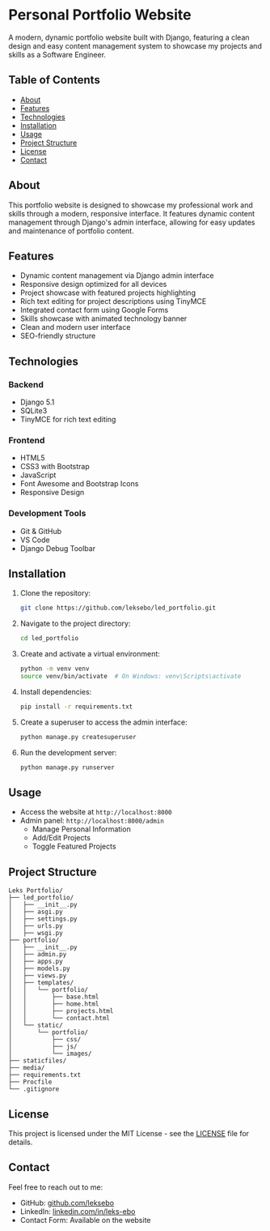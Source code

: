 # Personal Portfolio Website

A modern, dynamic portfolio website built with Django, featuring a clean design and easy content management system to showcase my projects and skills as a Software Engineer.

## Table of Contents

- [About](#about)
- [Features](#features)
- [Technologies](#technologies)
- [Installation](#installation)
- [Usage](#usage)
- [Project Structure](#project-structure)
- [License](#license)
- [Contact](#contact)

## About

This portfolio website is designed to showcase my professional work and skills through a modern, responsive interface. It features dynamic content management through Django's admin interface, allowing for easy updates and maintenance of portfolio content.

## Features

- Dynamic content management via Django admin interface
- Responsive design optimized for all devices
- Project showcase with featured projects highlighting
- Rich text editing for project descriptions using TinyMCE
- Integrated contact form using Google Forms
- Skills showcase with animated technology banner
- Clean and modern user interface
- SEO-friendly structure

## Technologies

### Backend

- Django 5.1
- SQLite3
- TinyMCE for rich text editing

### Frontend

- HTML5
- CSS3 with Bootstrap
- JavaScript
- Font Awesome and Bootstrap Icons
- Responsive Design

### Development Tools

- Git & GitHub
- VS Code
- Django Debug Toolbar

## Installation

1. Clone the repository:

   ```bash
   git clone https://github.com/leksebo/led_portfolio.git
   ```

2. Navigate to the project directory:

   ```bash
   cd led_portfolio
   ```

3. Create and activate a virtual environment:

   ```bash
   python -m venv venv
   source venv/bin/activate  # On Windows: venv\Scripts\activate
   ```

4. Install dependencies:

   ```bash
   pip install -r requirements.txt
   ```

5. Create a superuser to access the admin interface:

   ```bash
   python manage.py createsuperuser
   ```

6. Run the development server:
   ```bash
   python manage.py runserver
   ```

## Usage

- Access the website at `http://localhost:8000`
- Admin panel: `http://localhost:8000/admin`
  - Manage Personal Information
  - Add/Edit Projects
  - Toggle Featured Projects

## Project Structure

```
Leks Portfolio/
├── led_portfolio/
│   ├── __init__.py
│   ├── asgi.py
│   ├── settings.py
│   ├── urls.py
│   ├── wsgi.py
├── portfolio/
│   ├── __init__.py
│   ├── admin.py
│   ├── apps.py
│   ├── models.py
│   ├── views.py
│   ├── templates/
│   │   └── portfolio/
│   │       ├── base.html
│   │       ├── home.html
│   │       ├── projects.html
│   │       └── contact.html
│   └── static/
│       └── portfolio/
│           ├── css/
│           ├── js/
│           └── images/
├── staticfiles/
├── media/
├── requirements.txt
├── Procfile
└── .gitignore
```

## License

This project is licensed under the MIT License - see the [LICENSE](LICENSE) file for details.

## Contact

Feel free to reach out to me:

- GitHub: [github.com/leksebo](https://github.com/leksebo)
- LinkedIn: [linkedin.com/in/leks-ebo](https://linkedin.com/in/leks-ebo)
- Contact Form: Available on the website
